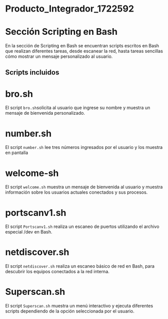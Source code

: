 # Producto_Integrador_1722592

# Sección Scripting en Bash

En la sección de Scripting en Bash se encuentran scripts escritos en Bash que realizan diferentes tareas, desde escanear la red, hasta tareas sencillas cómo mostrar un mensaje personalizado al usuario.

## Scripts incluidos

# bro.sh
El script `bro.sh`solicita al usuario que ingrese su nombre y muestra un mensaje de bienvenida personalizado.

# number.sh
El script `number.sh` lee tres números ingresados por el usuario y los muestra en pantalla

# welcome-sh
El script `welcome.sh` muestra un mensaje de bienvenida al usuario y muestra información sobre los usuarios actuales conectados y sus procesos.

# portscanv1.sh
El script `Portscanv1.sh` realiza un escaneo de puertos utilizando el archivo especial /dev en Bash.

# netdiscover.sh
El script `netdiscover.sh` realiza un escaneo básico de red en Bash, para descubrir los equipos conectados a la red interna.

# Superscan.sh
El script `Superscan.sh` muestra un menú interactivo y ejecuta diferentes scripts dependiendo de la opción seleccionada por el usuario.
